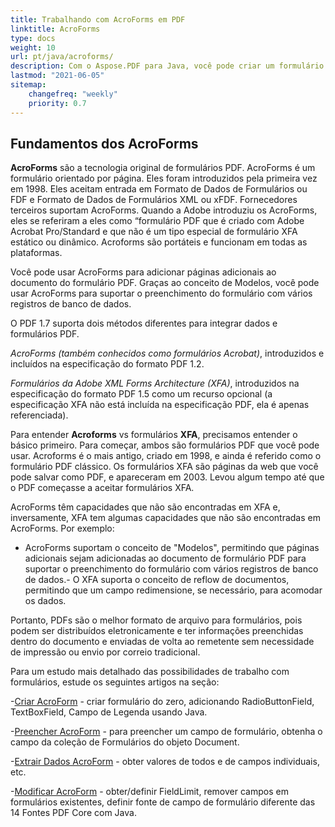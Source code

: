 ```yaml
---
title: Trabalhando com AcroForms em PDF 
linktitle: AcroForms
type: docs
weight: 10
url: pt/java/acroforms/
description: Com o Aspose.PDF para Java, você pode criar um formulário do zero, preencher o campo do formulário em um documento PDF, extrair dados do formulário, adicionar ou remover campos no formulário existente.
lastmod: "2021-06-05"
sitemap:
    changefreq: "weekly"
    priority: 0.7
---
```


## Fundamentos dos AcroForms

**AcroForms** são a tecnologia original de formulários PDF. AcroForms é um formulário orientado por página. Eles foram introduzidos pela primeira vez em 1998. Eles aceitam entrada em Formato de Dados de Formulários ou FDF e Formato de Dados de Formulários XML ou xFDF. Fornecedores terceiros suportam AcroForms. Quando a Adobe introduziu os AcroForms, eles se referiram a eles como “formulário PDF que é criado com Adobe Acrobat Pro/Standard e que não é um tipo especial de formulário XFA estático ou dinâmico. Acroforms são portáteis e funcionam em todas as plataformas.

Você pode usar AcroForms para adicionar páginas adicionais ao documento do formulário PDF.
 Graças ao conceito de Modelos, você pode usar AcroForms para suportar o preenchimento do formulário com vários registros de banco de dados.

O PDF 1.7 suporta dois métodos diferentes para integrar dados e formulários PDF.

*AcroForms (também conhecidos como formulários Acrobat)*, introduzidos e incluídos na especificação do formato PDF 1.2.

*Formulários da Adobe XML Forms Architecture (XFA)*, introduzidos na especificação do formato PDF 1.5 como um recurso opcional (a especificação XFA não está incluída na especificação PDF, ela é apenas referenciada).

Para entender **Acroforms** vs formulários **XFA**, precisamos entender o básico primeiro. Para começar, ambos são formulários PDF que você pode usar. Acroforms é o mais antigo, criado em 1998, e ainda é referido como o formulário PDF clássico. Os formulários XFA são páginas da web que você pode salvar como PDF, e apareceram em 2003. Levou algum tempo até que o PDF começasse a aceitar formulários XFA.

AcroForms têm capacidades que não são encontradas em XFA e, inversamente, XFA tem algumas capacidades que não são encontradas em AcroForms. Por exemplo:

- AcroForms suportam o conceito de "Modelos", permitindo que páginas adicionais sejam adicionadas ao documento de formulário PDF para suportar o preenchimento do formulário com vários registros de banco de dados.- O XFA suporta o conceito de reflow de documentos, permitindo que um campo redimensione, se necessário, para acomodar os dados.

Portanto, PDFs são o melhor formato de arquivo para formulários, pois podem ser distribuídos eletronicamente e ter informações preenchidas dentro do documento e enviadas de volta ao remetente sem necessidade de impressão ou envio por correio tradicional.

Para um estudo mais detalhado das possibilidades de trabalho com formulários, estude os seguintes artigos na seção:

-[Criar AcroForm](/pdf/java/create-form/) - criar formulário do zero, adicionando RadioButtonField, TextBoxField, Campo de Legenda usando Java.

-[Preencher AcroForm](/pdf/java/fill-form/) - para preencher um campo de formulário, obtenha o campo da coleção de Formulários do objeto Document.

-[Extrair Dados AcroForm](/pdf/java/extract-form/) - obter valores de todos e de campos individuais, etc.

-[Modificar AcroForm](/pdf/java/modifing-form/) - obter/definir FieldLimit, remover campos em formulários existentes, definir fonte de campo de formulário diferente das 14 Fontes PDF Core com Java.